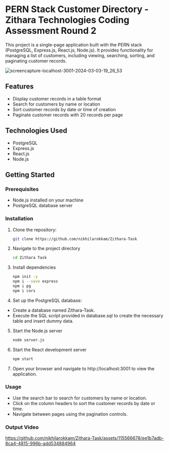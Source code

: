 # PERN Stack Customer Directory - Zithara Technologies Coding Assessment Round 2

This project is a single-page application built with the PERN stack (PostgreSQL, Express.js, React.js, Node.js). It provides functionality for managing a list of customers, including viewing, searching, sorting, and paginating customer records.

![screencapture-localhost-3001-2024-03-03-19_26_53](https://github.com/nikhilarokkam/Zithara-Task/assets/115566678/671dfd31-46cb-4214-8728-8c606e10d268)




## Features

- Display customer records in a table format
- Search for customers by name or location
- Sort customer records by date or time of creation
- Paginate customer records with 20 records per page

## Technologies Used

- PostgreSQL
- Express.js
- React.js
- Node.js

## Getting Started

### Prerequisites

- Node.js installed on your machine
- PostgreSQL database server

### Installation

1. Clone the repository:

   ```bash
   git clone https://github.com/nikhilarokkam/Zithara-Task
2. Navigate to the project directory

   ```bash
   cd Zithara Task

3. Install dependencies

   ```bash
   npm init -y
   npm i --save express
   npm i pg
   npm i cors

4. Set up the PostgreSQL database:

- Create a database named Zithara-Task.
- Execute the SQL script provided in database.sql to create the necessary table and insert dummy data.

5. Start the Node.js server

   ```bash
   node server.js

6. Start the React development server

   ```bash
   npm start

7. Open your browser and navigate to http://localhost:3001 to view the application.

### Usage

- Use the search bar to search for customers by name or location.
- Click on the column headers to sort the customer records by date or time.
- Navigate between pages using the pagination controls.

### Output Video
https://github.com/nikhilarokkam/Zithara-Task/assets/115566678/ee1b7adb-8ca4-4815-996b-add534884964
